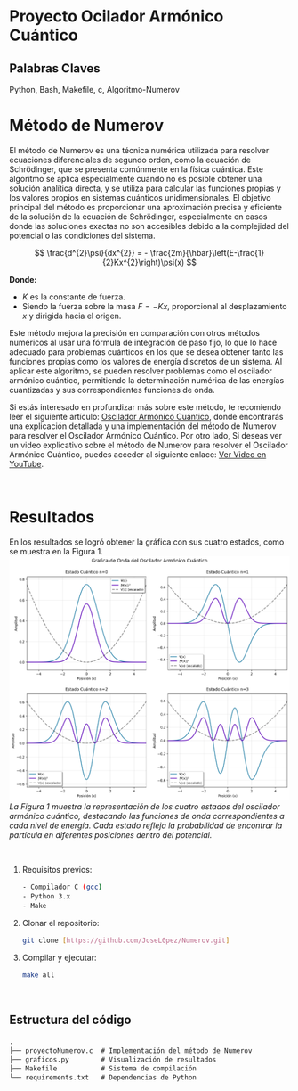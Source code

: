 # Proyecto Ocilador Armónico Cuántico

## Palabras Claves
Python, Bash, Makefile, c, Algoritmo-Numerov

# Método de Numerov
El método de Numerov es una técnica numérica utilizada para resolver ecuaciones diferenciales de segundo orden, como la ecuación de Schrödinger, que se presenta comúnmente en la física cuántica. Este algoritmo se aplica especialmente cuando no es posible obtener una solución analítica directa, y se utiliza para calcular las funciones propias y los valores propios en sistemas cuánticos unidimensionales. El objetivo principal del método es proporcionar una aproximación precisa y eficiente de la solución de la ecuación de Schrödinger, especialmente en casos donde las soluciones exactas no son accesibles debido a la complejidad del potencial o las condiciones del sistema.

$$
\frac{d^{2}\psi}{dx^{2}} = - \frac{2m}{\hbar}\left(E-\frac{1}{2}Kx^{2}\right)\psi(x)
$$

**Donde:**
- $K$ es la constante de fuerza.
- Siendo la fuerza sobre la masa $F = -Kx$, proporcional al desplazamiento $x$ y dirigida hacia
el origen.

Este método mejora la precisión en comparación con otros métodos numéricos al usar una fórmula de integración de paso fijo, lo que lo hace adecuado para problemas cuánticos en los que se desea obtener tanto las funciones propias como los valores de energía discretos de un sistema. Al aplicar este algoritmo, se pueden resolver problemas como el oscilador armónico cuántico, permitiendo la determinación numérica de las energías cuantizadas y sus correspondientes funciones de onda.

Si estás interesado en profundizar más sobre este método, te recomiendo leer el siguiente artículo: [Oscilador Armónico Cuántico](https://gitlab.com/diegorestrepo/sistemas_operativos/-/blob/main/Documentos/oscilador_armonico_cuantico.md?ref_type=heads), donde encontrarás una explicación detallada y una implementación del método de Numerov para resolver el Oscilador Armónico Cuántico.
Por otro lado, Si deseas ver un video explicativo sobre el método de Numerov para resolver el Oscilador Armónico Cuántico, puedes acceder al siguiente enlace: [Ver Video en YouTube](https://www.youtube.com/watch?v=QnUe9UwLV6I).

<br>

# Resultados
En los resultados se logró obtener la gráfica con sus cuatro estados, como se muestra en la Figura 1.
![Figura 1: Gráfica con los cuatro estados obtenidos](grafica.png)
_La Figura 1 muestra la representación de los cuatro estados del oscilador armónico cuántico, destacando las funciones de onda correspondientes a cada nivel de energía. Cada estado refleja la probabilidad de encontrar la partícula en diferentes posiciones dentro del potencial._

<br>

1. Requisitos previos:
 
   ```bash
   - Compilador C (gcc)
   - Python 3.x
   - Make
   ```
 
2. Clonar el repositorio:
 
   ```bash
   git clone [https://github.com/JoseL0pez/Numerov.git]
   ```
 
3. Compilar y ejecutar:
   ```bash
   make all
   ```

<br>

## Estructura del código
 
```
.
├── proyectoNumerov.c  # Implementación del método de Numerov
├── graficos.py        # Visualización de resultados
├── Makefile           # Sistema de compilación
└── requirements.txt   # Dependencias de Python
```
